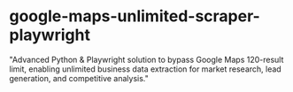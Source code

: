# google-maps-unlimited-scraper-playwright
"Advanced Python &amp; Playwright solution to bypass Google Maps 120-result limit, enabling unlimited business data extraction for market research, lead generation, and competitive analysis."
